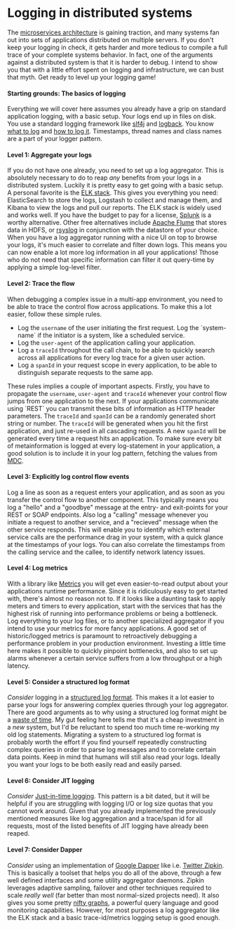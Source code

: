 Logging in distributed systems
===============================

The [microservices architecture](http://martinfowler.com/articles/microservices.html) is gaining traction, and many systems fan out into sets of applications distributed on multiple servers. If you don't keep your logging in check, it gets harder and more tedious to compile a full trace of your complete systems behavior. In fact, one of the arguments against a distributed system is that it is harder to debug. I intend to show you that with a little effort spent on logging and infrastructure, we can bust that myth. Get ready to level up your logging game!

#### Starting grounds: The basics of logging
Everything we will cover here assumes you already have a grip on standard application logging, with a basic setup. Your logs end up in files on disk. You use a standard logging framework like [slf4j](http://www.slf4j.org/) and [logback](http://logback.qos.ch/). You know [what to log](http://arctecgroup.net/pdf/howtoapplogging.pdf) and [how to log it](http://gojko.net/2006/12/09/logging-anti-patterns/). Timestamps, thread names and class names are a part of your logger pattern.

#### Level 1: Aggregate your logs
If you do not have one already, you need to set up a log aggregator. This is absolutely necessary to do to reap *any* benefits from your logs in a distributed system. Luckily it is pretty easy to get going with a basic setup.
A personal favorite is the [ELK stack](http://www.elasticsearch.org/overview/). This gives you everything you need: ElasticSearch to store the logs, Logstash to collect and manage them, and Kibana to view the logs and pull our reports. The ELK stack is widely used and works well. If you have the budget to pay for a license, [Splunk](http://www.splunk.com/) is a worthy alternative.
Other free alternatives include [Apache Flume](https://cwiki.apache.org/confluence/display/FLUME/Home) that stores data in HDFS, or [rsyslog](http://www.rsyslog.com/) in conjunction with the datastore of your choice.
When you have a log aggregator running with a nice UI on top to browse your logs, it's much easier to correlate and filter down logs. This means you can now enable a lot more log information in all your applications! Tthose who do not need that specific information can filter it out query-time by applying a simple log-level filter.

#### Level 2: Trace the flow
When debugging a complex issue in a multi-app environment, you need to be able to trace the control flow across applications. To make this a lot easier, follow these simple rules.
 - Log the `username` of the user initiating the first request. Log the ´system-name´ if the initiator is a system, like a scheduled service.
 - Log the `user-agent` of the application calling your application.
 - Log a `traceId` throughout the call chain, to be able to quickly search across all applications for every log trace for a given user action.
 - Log a `spanId` in your request scope in every application, to be able to distinguish separate requests to the same app.

These rules implies a couple of important aspects. Firstly, you have to propagate the `username`, `user-agent` and `traceId` whenever your control flow jumps from one application to the next. If your applications communicate using ´REST´ you can transmit these bits of information as HTTP header parameters.
The `traceId` and `spanId` can be a randomly generated short string or number. The `traceId` will be generated when you hit the first application, and just re-used in all cascading requests.
A new `spanId` will be generated every time a request hits an application.
To make sure every bit of metainformation is logged at every log-statement in your application, a good solution is to include it in your log pattern, fetching the values from [MDC](http://logback.qos.ch/manual/mdc.html).

#### Level 3: Explicitly log control flow events
Log a line as soon as a request enters your application, and as soon as you transfer the control flow to another component. This typically means you log a "hello" and a "goodbye" message at the entry- and exit-points for your REST or SOAP endpoints. Also log a "calling" message whenever you initiate a request to another service, and a "recieved" message when the other service responds. This will enable you to identify which external service calls are the performance drag in your system, with a quick glance at the timestamps of your logs. You can also correlate the timestamps from the calling service and the callee, to identify network latency issues.

#### Level 4: Log metrics
With a library like [Metrics](http://metrics.codahale.com/) you will get even easier-to-read output about your applications runtime performance. Since it is ridiculously easy to get started with, there's almost no reason not to. If it looks like a daunting task to apply meters and timers to every application, start with the services that has the highest risk of running into performance problems or being a bottleneck. Log everything to your log files, or to another specialized aggregator if you intend to use your metrics for more fancy applications. A good set of historic/logged metrics is paramount to retroactively debugging a performance problem in your production environment. Investing a little time here makes it possible to quickly pinpoint bottlenecks, and also to set up alarms whenever a certain service suffers from a low throughput or a high latency.

#### Level 5: Consider a structured log format
*Consider* logging in a [structured log format](http://gregoryszorc.com/blog/category/logging/). This makes it a lot easier to parse your logs for answering complex queries through your log aggregator. There are good arguments as to why using a structured log format might be a [waste of time](http://carolina.mff.cuni.cz/~trmac/blog/2011/structured-logging/). My gut feeling here tells me that it's a cheap investment in a *new* system, but I'd be reluctant to spend too much time re-working my old log statements. Migrating a system to a structured log format is probably worth the effort if you find yourself repeatedly constructing complex queries in order to parse log messages and to correlate certain data points. Keep in mind that humans will still also read your logs. Ideally you want your logs to be both easily read and easily parsed.

#### Level 6: Consider JIT logging
*Consider* [Just-in-time logging](https://pragprog.com/magazines/2011-12/justintime-logging). This pattern is a bit dated, but it will be helpful if you are struggling with logging I/O or log size quotas that you cannot work around. Given that you already implemented the previously mentioned measures like log aggregation and a trace/span id for all requests, most of the listed benefits of JIT logging have already been reaped. 

#### Level 7: Consider Dapper
*Consider* using an implementation of [Google Dapper](http://research.google.com/pubs/pub36356.html) like i.e. [Twitter Zipkin](http://twitter.github.io/zipkin/). This is basically a toolset that helps you do all of the above, through a few well defined interfaces and some utility aggregator daemons. Zipkin leverages adaptive sampling, failover and other techniques required to scale *really well* (far better than most normal-sized projects need). It also gives you some pretty [nifty graphs](https://blog.twitter.com/2013/observability-at-twitter), a powerful query language and good monitoring capabilities. However, for most purposes a log aggregator like the ELK stack and a basic trace-id/metrics logging setup is good enough.
